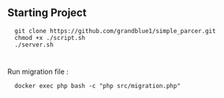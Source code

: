 ## Starting Project 
```
  git clone https://github.com/grandblue1/simple_parcer.git
  chmod +x ./script.sh
  ./server.sh
```
#
Run migration file :
```
  docker exec php bash -c "php src/migration.php"
```
